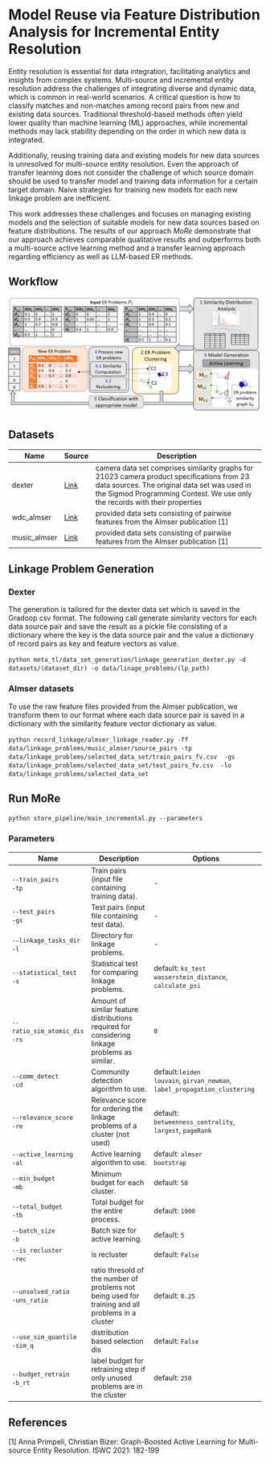 # Model Reuse via Feature Distribution Analysis for Incremental Entity Resolution

Entity resolution is essential for data integration, facilitating analytics and insights from 
complex systems. Multi-source and incremental entity resolution address the challenges of 
integrating diverse and dynamic data, which is common in real-world scenarios. 
A critical question is how to classify matches and non-matches among record pairs 
from new and existing data sources. Traditional threshold-based methods often yield lower quality 
than machine learning (ML) approaches, while incremental methods may lack stability depending on 
the order in which new data is integrated. 

Additionally, reusing training data and existing models for new data sources is unresolved for 
multi-source entity resolution. Even the approach of transfer learning does not consider the 
challenge of which source domain should be used to transfer model and training data information 
for a certain target domain. Naive strategies for training new models for each new linkage problem 
are inefficient.

This work addresses these challenges and focuses on managing existing models and the selection 
of suitable models for new data sources based on feature distributions. 
The results of our approach _MoRe_ demonstrate that our approach achieves comparable qualitative 
results and outperforms both a multi-source active learning method and a transfer learning approach regarding
efficiency as well as LLM-based ER methods.


## Workflow

![](workflow.png)


## Datasets
| Name         | Source                                                                                                  | Description                                                                                                                                                                                                               |
|--------------|---------------------------------------------------------------------------------------------------------|---------------------------------------------------------------------------------------------------------------------------------------------------------------------------------------------------------------------------|
| dexter       | <a href='https://cloud.scadsai.uni-leipzig.de/index.php/s/RkoSzpdwkyYc87s'> Link </a>                   | camera data set comprises similarity graphs for 21023 camera product specifications from 23 data sources. The original data set was used in the Sigmod Programming Contest. We use only the records with their properties |
| wdc_almser   | <a href='http://data.dws.informatik.uni-mannheim.de/benchmarkmatchingtasks/almser_gen_data/'> Link </a> | provided data sets consisting of pairwise features from the Almser publication [1]                                                                                                                                        |
| music_almser | <a href='http://data.dws.informatik.uni-mannheim.de/benchmarkmatchingtasks/almser_gen_data/'> Link </a>                                                                      | provided data sets consisting of pairwise features from the Almser publication [1]                                                                                                                                        |

## Linkage Problem Generation

### Dexter
The generation is tailored for the dexter data set which is saved in the Gradoop csv format.
The following call generate similarity vectors for each data source pair and save the result as a pickle file consisting of 
a dictionary where the key is the data source pair and the value a dictionary of record pairs as key 
and feature vectors as value. 

`python meta_tl/data_set_generation/linkage_generation_dexter.py -d datasets/(dataset_dir) -o data/linage_problems/(lp_path)`

### Almser datasets
To use the raw feature files provided from the Almser publication, we transform them to our format where each data source pair is saved in a dictionary 
with the similarity feature vector dictionary as value.

`python record_linkage/almser_linkage_reader.py -ff data/linkage_problems/music_almser/source_pairs
    -tp data/linkage_problems/selected_data_set/train_pairs_fv.csv 
    -gs data/linkage_problems/selected_data_set/test_pairs_fv.csv 
    -lo data/linkage_problems/selected_data_set`


## Run MoRe
`python store_pipeline/main_incremental.py --parameters`

### Parameters

| Name                           | Description                                                                                        | Options                                                                           |
|--------------------------------|----------------------------------------------------------------------------------------------------|-----------------------------------------------------------------------------------|
| `--train_pairs`<br>`-tp`       | Train pairs (input file containing training data).                                                 | -                                                                                 |
| `--test_pairs`<br>`-gs`        | Test pairs (input file containing test data).                                                      | -                                                                                 |
| `--linkage_tasks_dir`<br>`-l`  | Directory for linkage problems.                                                                    | -                                                                                 |
| `--statistical_test`<br>`-s`   | Statistical test for comparing linkage problems.                                                   | default: `ks_test`<br> `wasserstein_distance`, `calculate_psi`                    |
| `--ratio_sim_atomic_dis`<br>`-rs` | Amount of similar feature distributions required for considering linkage problems as similar.      | `0`                                                                               |
| `--comm_detect`<br>`-cd`       | Community detection algorithm to use.                                                              | default:`leiden`<br>`louvain`, `girvan_newman`,<br>`label_propagation_clustering` |
| `--relevance_score`<br>`-re`   | Relevance score for ordering the linkage problems of a cluster  (not used)                         | default: `betweenness_centrality`, `largest`, `pageRank`                          |
| `--active_learning`<br>`-al`   | Active learning algorithm to use.                                                                  | default: `almser`<br> `bootstrap`                                                 |
| `--min_budget`<br>`-mb`        | Minimum budget for each cluster.                                                                   | default: `50`                                                                     |
| `--total_budget`<br>`-tb`      | Total budget for the entire process.                                                               | default: `1000`                                                                   |
| `--batch_size`<br> `-b`        | Batch size for active learning.                                                                    | default: `5`                                                                      |
| `--is_recluster`<br> `-rec`    | is recluster                                                                                       | default: `False`                                                                  |
| `--unsolved_ratio`<br>`-uns_ratio`   | ratio thresold of the number of problems not being used for training and all problems in a cluster | default: `0.25`                                                                   |
| `--use_sim_quantile`<br> `-sim_q` | distribution based selection dis                                                                   | default: `False`                                                                  |
| `--budget_retrain`<br> `-b_rt` | label budget for retraining step if only unused problems are in the cluster                        | default: `250`                                                                    |

## References

[1] Anna Primpeli, Christian Bizer:
Graph-Boosted Active Learning for Multi-source Entity Resolution. ISWC 2021: 182-199